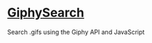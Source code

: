 # [GiphySearch](https://ryan-morris-git.github.io/GiphySearch/)
Search .gifs using the Giphy API and JavaScript
